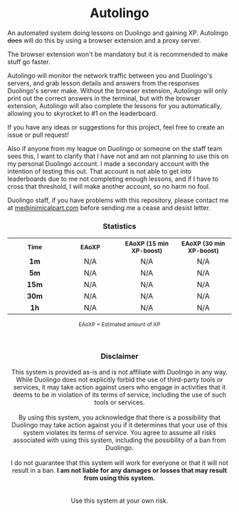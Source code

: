 <h1 align="center">Autolingo</h1>

An automated system doing lessons on Duolingo and gaining XP. Autolingo ~~does~~ will do this by using a browser extension and a proxy server.

The browser extension won't be mandatory but it is recommended to make stuff go faster.

Autolingo will monitor the network traffic between you and Duolingo's servers, and grab lesson details and answers from the responses Duolingo's server make.
Without the browser extension, Autolingo will only print out the correct answers in the terminal, but with the browser extension, Autolingo will also complete the lessons for you automatically, allowing you to skyrocket to #1 on the leaderboard.

If you have any ideas or suggestions for this project, feel free to create an issue or pull request!

Also if anyone from my league on Duolingo or someone on the staff team sees this, I want to clarify that I have not and am not planning to use this on my personal Duolingo account. I made a secondary account with the intention of testing this out. That account is not able to get into leaderboards due to me not completing enough lessons, and if I have to cross that threshold, I will make another account, so no harm no foul.

Duolingo staff, if you have problems with this repository, please contact me at <a href="me@inimicalpart.com">me@inimicalpart.com</a> before sending me a cease and desist letter.

<h3 align="center">Statistics</h3>

<table align="center">
    <tr><th width="175px"><sub>Time</sub></th><th width="175px"><sub>EAoXP</sub></th><th width="175px"><sub>EAoXP (15 min XP-boost)</sub></th><th width="175px"><sub>EAoXP (30 min XP-boost)</sub></th></tr>
    <tr><td align="center"><b>1m</b></td><td align="center">N/A</td><td align="center">N/A</td><td align="center">N/A</td></tr>
    <tr><td align="center"><b>5m</b></td><td align="center">N/A</td><td align="center">N/A</td><td align="center">N/A</td></tr>
    <tr><td align="center"><b>15m</b></td><td align="center">N/A</td><td align="center">N/A</td><td align="center">N/A</td></tr>
    <tr><td align="center"><b>30m</b></td><td align="center">N/A</td><td align="center">N/A</td><td align="center">N/A</td></tr>
    <tr><td align="center"><b>1h</b></td><td align="center">N/A</td><td align="center">N/A</td><td align="center">N/A</td></tr>
</table>
<p align="center"><sub>EAoXP = Estimated amount of XP</sub></p>
<br>
<h3 align="center">Disclaimer</h3>
<p align="center">
This system is provided as-is and is not affiliate with Duolingo in any way. While Duolingo does not explicitly forbid the use of third-party tools or services, it may take action against users who engage in activities that it deems to be in violation of its terms of service, including the use of such tools or services.<br><br>
By using this system, you acknowledge that there is a possibility that Duolingo may take action against you if it determines that your use of this system violates its terms of service. You agree to assume all risks associated with using this system, including the possibility of a ban from Duolingo.<br><br>
I do not guarantee that this system will work for everyone or that it will not result in a ban. <b>I am not liable for any damages or losses that may result from using this system.</b><br><br><br>
Use this system at your own risk.
</p>
